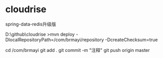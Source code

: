 ﻿# cloudrise
spring-data-redis升级版


D:\github\cloudrise >mvn deploy -DlocalRepositoryPath=/com/brmayi/repository -DcreateChecksum=true

cd /com/brmayi
git add .
git commit -m "注释"
git push origin master
